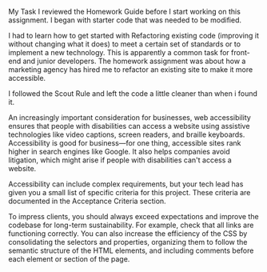 My Task
I reviewed the Homework Guide before I start working on this assignment. I began with starter code that was needed to be modified.

I had to learn how to get started with Refactoring existing code (improving it without changing what it does) to meet a certain set of standards or to implement a new technology. This is apparently a common task for front-end and junior developers. The homework assignment was about how a marketing agency has hired me to refactor an existing site to make it more accessible.

I followed the Scout Rule and left the code a little cleaner than when i found it.

An increasingly important consideration for businesses, web accessibility ensures that people with disabilities can access a website using assistive technologies like video captions, screen readers, and braille keyboards. Accessibility is good for business—for one thing, accessible sites rank higher in search engines like Google. It also helps companies avoid litigation, which might arise if people with disabilities can't access a website.

Accessibility can include complex requirements, but your tech lead has given you a small list of specific criteria for this project. These criteria are documented in the Acceptance Criteria section.

To impress clients, you should always exceed expectations and improve the codebase for long-term sustainability. For example, check that all links are functioning correctly. You can also increase the efficiency of the CSS by consolidating the selectors and properties, organizing them to follow the semantic structure of the HTML elements, and including comments before each element or section of the page.